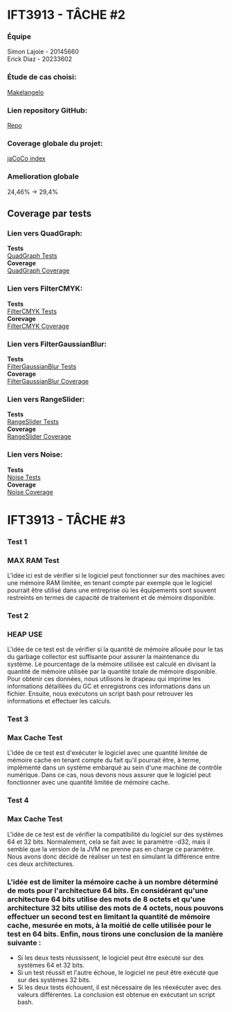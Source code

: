 # IFT3913 - TÂCHE #2

### Équipe
Simon Lajoie - 20145660<br>
Erick Diaz - 20233602

### Étude de cas choisi:
[Makelangelo](https://github.com/umontreal-diro/Makelangelo-software)

### Lien repository GitHub:
[Repo](https://github.com/Simon-Lajoie/Makelangelo-software)

### Coverage globale du projet:
[jaCoCo index](https://tlaloc-debug.github.io/coverage-makelangelo/)
### Amelioration globale
24,46% -> 29,4%

## Coverage par tests

### Lien vers QuadGraph:
**Tests**<br>[QuadGraph Tests](https://github.com/Simon-Lajoie/Makelangelo-software/blob/master/src/test/java/com/marginallyclever/convenience/QuadGraphTest.java)<br>
**Coverage**<br>[QuadGraph Coverage](https://tlaloc-debug.github.io/coverage-makelangelo/com.marginallyclever.convenience/QuadGraph.html)

### Lien vers FilterCMYK:
**Tests**<br>[FilterCMYK Tests](https://github.com/Simon-Lajoie/Makelangelo-software/blob/master/src/test/java/com/marginallyclever/makelangelo/makeart/imagefilter/FilterCMYKTest.java)<br>
**Corevage**<br>[FilterCMYK Coverage](https://tlaloc-debug.github.io/coverage-makelangelo/com.marginallyclever.makelangelo.makeart.imagefilter/FilterCMYK.html)

### Lien vers FilterGaussianBlur:
**Tests**<br>[FilterGaussianBlur Tests](https://github.com/Simon-Lajoie/Makelangelo-software/blob/master/src/test/java/com/marginallyclever/makelangelo/makeart/imagefilter/FilterGaussianBlurTest.java)<br>
**Coverage**<br>[FilterGaussianBlur Coverage](https://tlaloc-debug.github.io/coverage-makelangelo/com.marginallyclever.makelangelo.makeart.imagefilter/FilterGaussianBlur.html)

### Lien vers RangeSlider:
**Tests**<br>[RangeSlider Tests](https://github.com/Simon-Lajoie/Makelangelo-software/tree/master/src/test/java/com/marginallyclever/makelangelo/rangeslider)<br>
**Coverage**<br>[RangeSlider Coverage](https://tlaloc-debug.github.io/coverage-makelangelo/com.marginallyclever.makelangelo.rangeslider/RangeSlider.html)

### Lien vers Noise:
**Tests**<br>[Noise Tests](https://github.com/Simon-Lajoie/Makelangelo-software/tree/master/src/test/java/com/marginallyclever/convenience/noise)<br>
**Coverage**<br>[Noise Coverage](https://tlaloc-debug.github.io/coverage-makelangelo/com.marginallyclever.convenience.noise/index.html)

# IFT3913 - TÂCHE #3

### Test 1
### MAX RAM Test
L'idée ici est de vérifier si le logiciel peut fonctionner sur des machines avec une mémoire RAM limitée, en tenant compte par exemple que le logiciel pourrait être utilisé dans une entreprise où les équipements sont souvent restreints en termes de capacité de traitement et de mémoire disponible.

### Test 2
### HEAP USE
L'idée de ce test est de vérifier si la quantité de mémoire allouée pour le tas du garbage collector est suffisante pour assurer la maintenance du système. Le pourcentage de la mémoire utilisée est calculé en divisant la quantité de mémoire utilisée par la quantité totale de mémoire disponible. Pour obtenir ces données, nous utilisons le drapeau qui imprime les informations détaillées du GC et enregistrons ces informations dans un fichier. Ensuite, nous exécutons un script bash pour retrouver les informations et effectuer les calculs.

### Test 3
### Max Cache Test
L'idée de ce test est d'exécuter le logiciel avec une quantité limitée de mémoire cache en tenant compte du fait qu'il pourrait être, à terme, implémenté dans un système embarqué au sein d'une machine de contrôle numérique. Dans ce cas, nous devons nous assurer que le logiciel peut fonctionner avec une quantité limitée de mémoire cache.

### Test 4
### Max Cache Test
L'idée de ce test est de vérifier la compatibilité du logiciel sur des systèmes 64 et 32 bits. Normalement, cela se fait avec le paramètre -d32, mais il semble que la version de la JVM ne prenne pas en charge ce paramètre. Nous avons donc décidé de réaliser un test en simulant la différence entre ces deux architectures.
### L'idée est de limiter la mémoire cache à un nombre déterminé de mots pour l'architecture 64 bits. En considérant qu'une architecture 64 bits utilise des mots de 8 octets et qu'une architecture 32 bits utilise des mots de 4 octets, nous pouvons effectuer un second test en limitant la quantité de mémoire cache, mesurée en mots, à la moitié de celle utilisée pour le test en 64 bits. Enfin, nous tirons une conclusion de la manière suivante :
- Si les deux tests réussissent, le logiciel peut être exécuté sur des systèmes 64 et 32 bits.
- Si un test réussit et l'autre échoue, le logiciel ne peut être exécuté que sur des systèmes 32 bits.
- Si les deux tests échouent, il est nécessaire de les réexécuter avec des valeurs différentes.
La conclusion est obtenue en exécutant un script bash.
